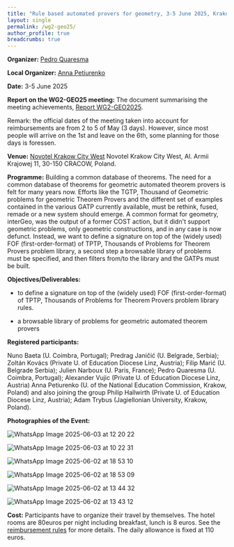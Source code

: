 ```yaml
---
title: "Rule based automated provers for geometry, 3-5 June 2025, Krakow, Poland"
layout: single
permalink: /wg2-geo25/
author_profile: true
breadcrumbs: true
---
```


**Organizer:**  [Pedro Quaresma](http://www.mat.uc.pt/~pedro/)

**Local Organizer:**  [Anna Petiurenko](https://www.researchgate.net/profile/Anna-Petiurenko)

**Date:** 3-5 June 2025

**Report on the WG2-GEO25 meeting:** The document summarising the meeting achievements, <a href="report_WG2-_GEO25_Meeting.pdf">Report WG2-GEO2025</a>.

Remark: the official dates of the meeting taken into account for reimbursements are from 2 to 5 of May (3 days). However, since most people will arrive on the 1st and leave on the 6th, some planning for those days is foressen.

**Venue:** [Novotel Krakow City West](https://all.accor.com/hotel/3407/index.en.shtml) Novotel Krakow City West, Al. Armii Krajowej 11, 30-150 CRACOW, Poland.


**Programme:** Building a common database of theorems. The need for a common database of theorems for geometric automated theorem provers is felt for many years now. Efforts like the TGTP, Thousand of Geometric problems for geometric Theorem Provers and the different set of examples contained in the various GATP currently available, must be rethink, fused, remade or a new system should emerge. A common format for geometry, interGeo, was the output of a former COST action, but it didn't support geometric problems, only geometric constructions, and in any case is now defunct. Instead, we want to  define a signature on top of the (widely used) FOF (first-order-format) of TPTP, Thousands of Problems for Theorem Provers problem library, a second step a browsable library of problems must be specified, and then filters from/to the library and the GATPs must be built.

**Objectives/Deliverables:**

* to  define a signature on top of the (widely used) FOF (first-order-format) of TPTP, Thousands of Problems for Theorem Provers problem library rules.

* a browsable library of problems for geometric automated theorem provers

**Registered participants:** 

Nuno Baeta (U. Coimbra, Portugal); Predrag Janičić (U. Belgrade, Serbia); Zoltán Kovács (Private U. of Education Diocese Linz, Austria); Filip Marić (U. Belgrade Serbia); Julien Narboux (U. Paris, France); Pedro Quaresma (U. Coimbra, Portugal); Alexander Vujic (Private U. of Education Diocese Linz, Austria) Anna Petiurenko (U. of the National Education Commission, Krakow, Poland) and also joining the group Philip Hallwirth (Private U. of Education Diocese Linz, Austria); Adam Trybus (Jagiellonian University, Krakow, Poland).

**Photographies of the Event:** 

![WhatsApp Image 2025-06-03 at 12 20 22](https://github.com/user-attachments/assets/2e9a2501-86d3-4743-8f57-a61b6a7e6b56)

![WhatsApp Image 2025-06-03 at 10 22 31](https://github.com/user-attachments/assets/acea8ed5-8d5c-4da9-b9b5-03ebd2fc86ce)

![WhatsApp Image 2025-06-02 at 18 53 10](https://github.com/user-attachments/assets/d9c0e637-ed9d-48e5-9bdc-228e640b57e0)

![WhatsApp Image 2025-06-02 at 18 53 09](https://github.com/user-attachments/assets/a6beba3f-bb68-4436-8b76-2dda93fec3ee)

![WhatsApp Image 2025-06-02 at 13 44 32](https://github.com/user-attachments/assets/bb7e1d63-30d0-40df-8113-39b78c921189)

![WhatsApp Image 2025-06-02 at 13 43 12](https://github.com/user-attachments/assets/32c32212-7e58-4109-a692-2c8a0cc9bc25)




**Cost:** Participants have to organize their travel by themselves. The hotel rooms are 80euros per night including breakfast, lunch is 8 euros.  See the [reimbursement rules](https://europroofnet.github.io/reimbursement-rules/) for more details. The daily allowance is fixed at 110 euros.

